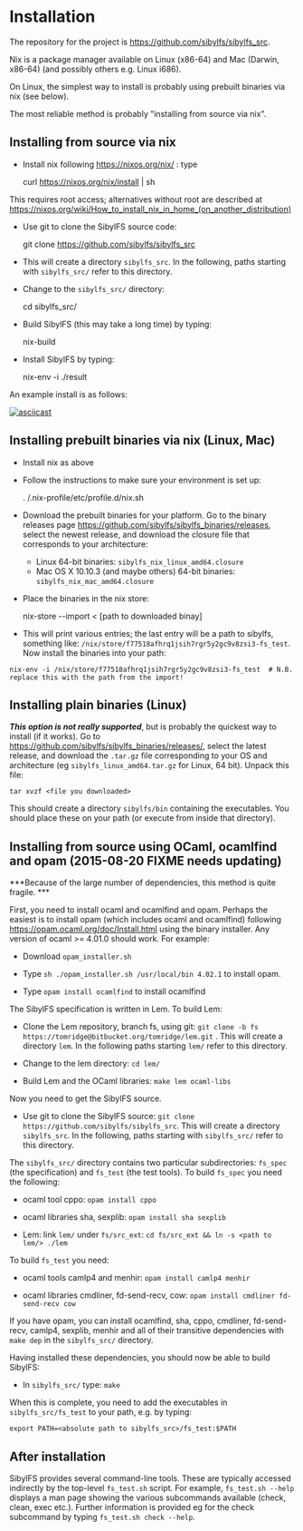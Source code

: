 # Installation

The repository for the project is <https://github.com/sibylfs/sibylfs_src>.

Nix is a package manager available on Linux (x86-64) and Mac (Darwin,
x86-64) (and possibly others e.g. Linux i686).

On Linux, the simplest way to install is probably using prebuilt
binaries via nix (see below). 

<!-- Potentially quicker, but fragile, is to
install "plain binaries".  -->

The most reliable method is probably
"installing from source via nix".


## Installing from source via nix

  - Install nix following https://nixos.org/nix/ : type 
  

    curl https://nixos.org/nix/install | sh
    
    
  This requires
  root access; alternatives without root are described at
  <https://nixos.org/wiki/How_to_install_nix_in_home_(on_another_distribution)>
      
  - Use git to clone the SibylFS source code:
  
  
    git clone https://github.com/sibylfs/sibylfs_src
    
  - This will create a directory `sibylfs_src`. In the following, paths starting
    with `sibylfs_src/` refer to this directory.

  - Change to the `sibylfs_src/` directory: 
  
  
    cd sibylfs_src/
    
  - Build SibylFS (this may take a long time) by typing: 
  
  
    nix-build
    
  - Install SibylFS by typing:
  
  
    nix-env -i ./result
    


An example install is as follows:

[![asciicast](https://asciinema.org/a/c4nxhmnn1ctsi1w1615wzgrrf.png)](https://asciinema.org/a/c4nxhmnn1ctsi1w1615wzgrrf)


## Installing prebuilt binaries via nix (Linux, Mac)

  - Install nix as above
    
  - Follow the instructions to make sure your environment is set up: 
  

    . <your home directory>/.nix-profile/etc/profile.d/nix.sh

  - Download the prebuilt binaries for your platform. Go to the binary releases page <https://github.com/sibylfs/sibylfs_binaries/releases>, select the newest release, and download the closure file that corresponds to your architecture:
    - Linux 64-bit binaries: `sibylfs_nix_linux_amd64.closure`
    - Mac OS X 10.10.3 (and maybe others) 64-bit binaries: `sibylfs_nix_mac_amd64.closure`
    
  - Place the binaries in the nix store: 


    nix-store --import <   [path to downloaded binay]
    
   - This will print various entries; the last entry will be a path to sibylfs, something like:
    `/nix/store/f77518afhrq1jsih7rgr5y2gc9v8zsi3-fs_test`. Now install the binaries into your path: 


    nix-env -i /nix/store/f77518afhrq1jsih7rgr5y2gc9v8zsi3-fs_test  # N.B. replace this with the path from the import!



## Installing plain binaries (Linux)

***This option is not really supported***, but is probably the
quickest way to install (if it works). Go to
<https://github.com/sibylfs/sibylfs_binaries/releases/>, select the
latest release, and download the `.tar.gz` file corresponding to your OS
and architecture (eg `sibylfs_linux_amd64.tar.gz` for Linux, 64
bit). Unpack this file:

    tar xvzf <file you downloaded>
    
This should create a directory `sibylfs/bin` containing the
executables. You should place these on your path (or execute from
inside that directory).




## Installing from source using OCaml, ocamlfind and opam (2015-08-20 FIXME needs updating)

***Because of the large number of dependencies, this method is quite
   fragile. ***

First, you need to install ocaml and ocamlfind and opam. Perhaps the
easiest is to install opam (which includes ocaml and ocamlfind)
following <https://opam.ocaml.org/doc/Install.html> using the binary
installer. Any version of ocaml >= 4.01.0 should work. For example:

  * Download `opam_installer.sh` 
  
  * Type `sh ./opam_installer.sh /usr/local/bin 4.02.1` to install opam. 
  
  * Type `opam install ocamlfind` to install ocamlfind


The SibylFS specification is written in Lem. To build Lem:

  * Clone the Lem repository, branch fs, using git: `git clone -b fs
    https://tomridge@bitbucket.org/tomridge/lem.git` . This will create
    a directory `lem`. In the following paths starting `lem/` refer to
    this directory.
    
  * Change to the lem directory: `cd lem/` 
  
  * Build Lem and the OCaml libraries: `make lem ocaml-libs`

<!-- FIXME ref to repo in following -->
Now you need to get the SibylFS source.

  * Use git to clone the SibylFS source: `git clone
    https://github.com/sibylfs/sibylfs_src`. This will create a directory
    `sibylfs_src`. In the following, paths starting with `sibylfs_src/` refer to this
    directory.

The `sibylfs_src/` directory contains two particular subdirectories: `fs_spec`
(the specification) and `fs_test` (the test tools). To build `fs_spec` you need the following:

  * ocaml tool cppo: `opam install cppo`
  
  * ocaml libraries sha, sexplib: `opam install sha sexplib`
  
  * Lem: link `lem/` under `fs/src_ext`: `cd fs/src_ext && ln -s <path to lem/> ./lem`

To build `fs_test` you need: 

  * ocaml tools camlp4 and menhir: `opam install camlp4 menhir`
  
  * ocaml libraries cmdliner, fd-send-recv, cow: `opam install cmdliner fd-send-recv cow`

If you have opam, you can install ocamlfind, sha, cppo, cmdliner,
fd-send-recv, camlp4, sexplib, menhir and all of their transitive
dependencies with `make dep` in the `sibylfs_src/` directory.

Having installed these dependencies, you should now be able to build SibylFS:

  * In `sibylfs_src/` type: `make`

When this is complete, you need to add the executables in `sibylfs_src/fs_test`
to your path, e.g. by typing:

    export PATH=<absolute path to sibylfs_src>/fs_test:$PATH

<!-- FIXME test these source-compile instructions -->


## After installation

SibylFS provides several command-line tools. These are typically
accessed indirectly by the top-level `fs_test.sh` script. For example,
`fs_test.sh --help` displays a man page showing the various
subcommands available (check, clean, exec etc.). Further information
is provided eg for the check subcommand by typing `fs_test.sh check
--help`.



